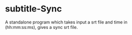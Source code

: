 # subtitle-Sync
A standalone program which takes input a srt file and time in (hh:mm:ss:ms), gives a sync srt file.
